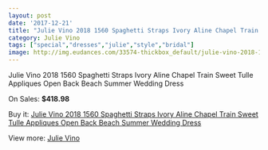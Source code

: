 ```yaml
---
layout: post
date: '2017-12-21'
title: "Julie Vino 2018 1560 Spaghetti Straps Ivory Aline Chapel Train Sweet Tulle Appliques Open Back Beach Summer Wedding Dress"
category: Julie Vino
tags: ["special","dresses","julie","style","bridal"]
image: http://img.eudances.com/33574-thickbox_default/julie-vino-2018-1560-spaghetti-straps-ivory-aline-chapel-train-sweet-tulle-appliques-open-back-beach-summer-wedding-dress.jpg
---
```

Julie Vino 2018 1560 Spaghetti Straps Ivory Aline Chapel Train Sweet Tulle Appliques Open Back Beach Summer Wedding Dress

On Sales: **$418.98**
<a href="https://www.eudances.com/en/julie-vino/10258-julie-vino-2018-1560-spaghetti-straps-ivory-aline-chapel-train-sweet-tulle-appliques-open-back-beach-summer-wedding-dress.html"><amp-img layout="responsive" width="600" height="600" src="//img.eudances.com/33574-thickbox_default/julie-vino-2018-1560-spaghetti-straps-ivory-aline-chapel-train-sweet-tulle-appliques-open-back-beach-summer-wedding-dress.jpg" alt="Julie Vino 2018 1560 Spaghetti Straps Ivory Aline Chapel Train Sweet Tulle Appliques Open Back Beach Summer Wedding Dress 0" /></a>
<a href="https://www.eudances.com/en/julie-vino/10258-julie-vino-2018-1560-spaghetti-straps-ivory-aline-chapel-train-sweet-tulle-appliques-open-back-beach-summer-wedding-dress.html"><amp-img layout="responsive" width="600" height="600" src="//img.eudances.com/33577-thickbox_default/julie-vino-2018-1560-spaghetti-straps-ivory-aline-chapel-train-sweet-tulle-appliques-open-back-beach-summer-wedding-dress.jpg" alt="Julie Vino 2018 1560 Spaghetti Straps Ivory Aline Chapel Train Sweet Tulle Appliques Open Back Beach Summer Wedding Dress 1" /></a>
<a href="https://www.eudances.com/en/julie-vino/10258-julie-vino-2018-1560-spaghetti-straps-ivory-aline-chapel-train-sweet-tulle-appliques-open-back-beach-summer-wedding-dress.html"><amp-img layout="responsive" width="600" height="600" src="//img.eudances.com/33576-thickbox_default/julie-vino-2018-1560-spaghetti-straps-ivory-aline-chapel-train-sweet-tulle-appliques-open-back-beach-summer-wedding-dress.jpg" alt="Julie Vino 2018 1560 Spaghetti Straps Ivory Aline Chapel Train Sweet Tulle Appliques Open Back Beach Summer Wedding Dress 2" /></a>
<a href="https://www.eudances.com/en/julie-vino/10258-julie-vino-2018-1560-spaghetti-straps-ivory-aline-chapel-train-sweet-tulle-appliques-open-back-beach-summer-wedding-dress.html"><amp-img layout="responsive" width="600" height="600" src="//img.eudances.com/33575-thickbox_default/julie-vino-2018-1560-spaghetti-straps-ivory-aline-chapel-train-sweet-tulle-appliques-open-back-beach-summer-wedding-dress.jpg" alt="Julie Vino 2018 1560 Spaghetti Straps Ivory Aline Chapel Train Sweet Tulle Appliques Open Back Beach Summer Wedding Dress 3" /></a>

Buy it: [Julie Vino 2018 1560 Spaghetti Straps Ivory Aline Chapel Train Sweet Tulle Appliques Open Back Beach Summer Wedding Dress](https://www.eudances.com/en/julie-vino/10258-julie-vino-2018-1560-spaghetti-straps-ivory-aline-chapel-train-sweet-tulle-appliques-open-back-beach-summer-wedding-dress.html "Julie Vino 2018 1560 Spaghetti Straps Ivory Aline Chapel Train Sweet Tulle Appliques Open Back Beach Summer Wedding Dress")

View more: [Julie Vino](https://www.eudances.com/en/100-julie-vino "Julie Vino")